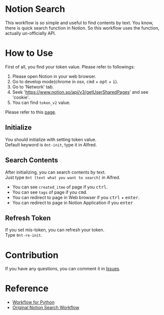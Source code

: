 # Notion Search
This workflow is so simple and useful to find contents by text.
You know, there is quick search function in Notion.
So this workflow uses the function, actually un-officially API.

# How to Use
First of all, you find your token value.
Please refer to followings:
1. Please open Notion in your web browser.
2. Go to develop mode(chrome in osx, <kbd>cmd</kbd> + <kbd>opt</kbd> + <kbd>i</kbd>).
3. Go to 'Network' tab.
4. Seek 'https://www.notion.so/api/v3/getUserSharedPages' and see 'cookie'.
5. You can find `token_v2` value.

Please refer to this [page](https://github.com/wrjlewis/notion-search-alfred-workflow/blob/master/README.md). 

## Initialize
You should initialize with setting token value.  
Default keyword is `0nt-init`, type it in Alfred.

## Search Contents
After initializing, you can search contents by text.     
Just type `0nt [text what you want to search]` in Alfred.

* You can see `created_itme` of page if you <kbd>ctrl</kbd>.
* You can see `tags` of page if you <kbd>cmd</kbd>.
* You can redirect to page in Web browser if you <kbd>ctrl</kbd> + <kbd>enter</kbd>.
* You can redirect to page in Notion Application if you <kbd>enter</kbd>

## Refresh Token
If you set mis-token, you can refresh your token.  
Type `0nt-re-init`.

# Contribution
If you have any questions, you can comment it in [Issues](https://github.com/spearkkk/alfred-workflow/issues).

# Reference
* [Workflow for Python](https://github.com/deanishe/alfred-workflow)
* [Original Notion Search Workflow](https://github.com/wrjlewis/notion-search-alfred-workflow/blob/master/README.md)
  